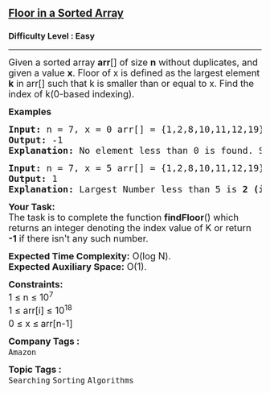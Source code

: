 <h2><a href="https://www.geeksforgeeks.org/problems/floor-in-a-sorted-array-1587115620/1?track=DSASP-Searching&amp%3BbatchId=154&utm_source=youtube&utm_medium=collab_striver_ytdescription&utm_campaign=floor-in-a-sorted-array">Floor in a Sorted Array</a></h2><h3>Difficulty Level : Easy</h3><hr><div class="problems_problem_content__Xm_eO"><p><span style="font-size: 18px;">Given a sorted array <strong>arr</strong>[] of size <strong>n</strong> without duplicates, and given a value <strong>x</strong>. Floor of x is defined as the largest element <strong>k</strong> in arr[] such that k is smaller than or equal to x. Find the index of k(0-based indexing).</span></p>
<p><span style="font-size: 18px;"><strong>Examples <br></strong></span></p>
<pre><span style="font-size: 18px;"><strong>Input: </strong>n = 7, x = 0 arr[] = {1,2,8,10,11,12,19}
<strong>Output: </strong>-1<strong>
Explanation: </strong>No element less than 0 is found. So output is "<strong>-1</strong>".</span></pre>
<pre><span style="font-size: 18px;"><strong>Input: </strong>n = 7, x = 5 arr[] = {1,2,8,10,11,12,19}
<strong>Output: </strong>1<strong>
Explanation: </strong>Largest Number less than 5 is <strong>2 (i.e k = 2)</strong>, whose index is <strong>1</strong>(0-based indexing).</span>
</pre>
<p><span style="font-size: 18px;"><strong>Your&nbsp;Task:</strong><br>The task is to complete the function <strong>findFloor</strong>() which returns an&nbsp;integer denoting the index value of K&nbsp;or return <strong>-1</strong> if there isn't any such number.</span></p>
<p><span style="font-size: 18px;"><strong>Expected Time Complexity:</strong>&nbsp;O(log N).<br><strong>Expected Auxiliary Space:</strong>&nbsp;O(1).</span></p>
<p><span style="font-size: 18px;"><strong>Constraints:</strong><br>1 ≤ n ≤ 10<sup>7</sup><br>1 ≤ arr[i] ≤ 10<sup>18</sup><br>0 ≤ x ≤<sup> </sup>arr[n-1]</span></p></div><p><span style=font-size:18px><strong>Company Tags : </strong><br><code>Amazon</code>&nbsp;<br><p><span style=font-size:18px><strong>Topic Tags : </strong><br><code>Searching</code>&nbsp;<code>Sorting</code>&nbsp;<code>Algorithms</code>&nbsp;